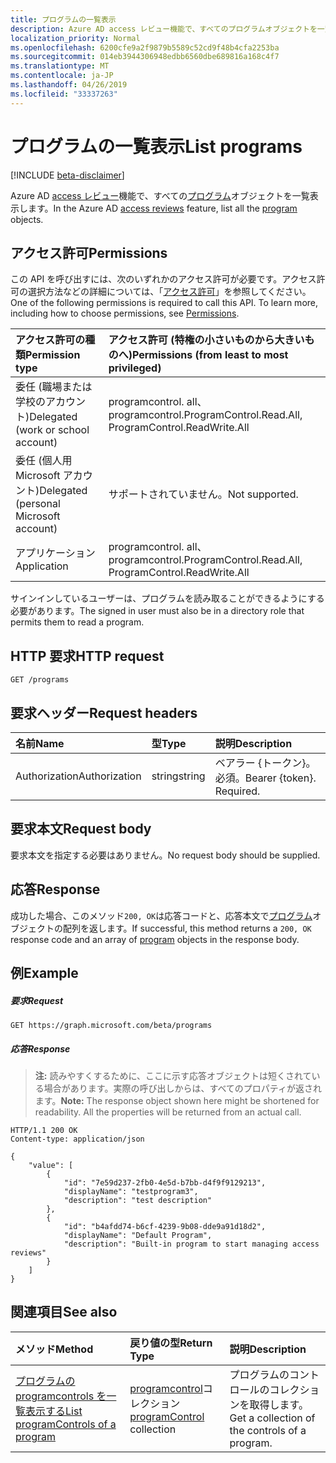 ```yaml
---
title: プログラムの一覧表示
description: Azure AD access レビュー機能で、すべてのプログラムオブジェクトを一覧表示します。
localization_priority: Normal
ms.openlocfilehash: 6200cfe9a2f9879b5589c52cd9f48b4cfa2253ba
ms.sourcegitcommit: 014eb3944306948edbb6560dbe689816a168c4f7
ms.translationtype: MT
ms.contentlocale: ja-JP
ms.lasthandoff: 04/26/2019
ms.locfileid: "33337263"
---
```

# <a name="list-programs"></a><span data-ttu-id="237ab-103">プログラムの一覧表示</span><span class="sxs-lookup"><span data-stu-id="237ab-103">List programs</span></span>

[!INCLUDE [beta-disclaimer](../../includes/beta-disclaimer.md)]

<span data-ttu-id="237ab-104">Azure AD [access レビュー](../resources/accessreviews-root.md)機能で、すべての[プログラム](../resources/program.md)オブジェクトを一覧表示します。</span><span class="sxs-lookup"><span data-stu-id="237ab-104">In the Azure AD [access reviews](../resources/accessreviews-root.md) feature, list all the [program](../resources/program.md) objects.</span></span>
## <a name="permissions"></a><span data-ttu-id="237ab-105">アクセス許可</span><span class="sxs-lookup"><span data-stu-id="237ab-105">Permissions</span></span>
<span data-ttu-id="237ab-p101">この API を呼び出すには、次のいずれかのアクセス許可が必要です。アクセス許可の選択方法などの詳細については、「[アクセス許可](/graph/permissions-reference)」を参照してください。</span><span class="sxs-lookup"><span data-stu-id="237ab-p101">One of the following permissions is required to call this API. To learn more, including how to choose permissions, see [Permissions](/graph/permissions-reference).</span></span>

|<span data-ttu-id="237ab-108">アクセス許可の種類</span><span class="sxs-lookup"><span data-stu-id="237ab-108">Permission type</span></span>                        | <span data-ttu-id="237ab-109">アクセス許可 (特権の小さいものから大きいものへ)</span><span class="sxs-lookup"><span data-stu-id="237ab-109">Permissions (from least to most privileged)</span></span>              |
|:--------------------------------------|:---------------------------------------------------------|
|<span data-ttu-id="237ab-110">委任 (職場または学校のアカウント)</span><span class="sxs-lookup"><span data-stu-id="237ab-110">Delegated (work or school account)</span></span>     | <span data-ttu-id="237ab-111">programcontrol. all、programcontrol.</span><span class="sxs-lookup"><span data-stu-id="237ab-111">ProgramControl.Read.All, ProgramControl.ReadWrite.All</span></span>  |
|<span data-ttu-id="237ab-112">委任 (個人用 Microsoft アカウント)</span><span class="sxs-lookup"><span data-stu-id="237ab-112">Delegated (personal Microsoft account)</span></span> | <span data-ttu-id="237ab-113">サポートされていません。</span><span class="sxs-lookup"><span data-stu-id="237ab-113">Not supported.</span></span> |
|<span data-ttu-id="237ab-114">アプリケーション</span><span class="sxs-lookup"><span data-stu-id="237ab-114">Application</span></span>                            | <span data-ttu-id="237ab-115">programcontrol. all、programcontrol.</span><span class="sxs-lookup"><span data-stu-id="237ab-115">ProgramControl.Read.All, ProgramControl.ReadWrite.All</span></span>  |

 <span data-ttu-id="237ab-116">サインインしているユーザーは、プログラムを読み取ることができるようにする必要があります。</span><span class="sxs-lookup"><span data-stu-id="237ab-116">The signed in user must also be in a directory role that permits them to read a program.</span></span>

## <a name="http-request"></a><span data-ttu-id="237ab-117">HTTP 要求</span><span class="sxs-lookup"><span data-stu-id="237ab-117">HTTP request</span></span>
<!-- { "blockType": "ignored" } -->
```http
GET /programs
```
## <a name="request-headers"></a><span data-ttu-id="237ab-118">要求ヘッダー</span><span class="sxs-lookup"><span data-stu-id="237ab-118">Request headers</span></span>
| <span data-ttu-id="237ab-119">名前</span><span class="sxs-lookup"><span data-stu-id="237ab-119">Name</span></span>         | <span data-ttu-id="237ab-120">型</span><span class="sxs-lookup"><span data-stu-id="237ab-120">Type</span></span>        | <span data-ttu-id="237ab-121">説明</span><span class="sxs-lookup"><span data-stu-id="237ab-121">Description</span></span> |
|:-------------|:------------|:------------|
| <span data-ttu-id="237ab-122">Authorization</span><span class="sxs-lookup"><span data-stu-id="237ab-122">Authorization</span></span> | <span data-ttu-id="237ab-123">string</span><span class="sxs-lookup"><span data-stu-id="237ab-123">string</span></span> | <span data-ttu-id="237ab-p102">ベアラー \{トークン\}。必須。</span><span class="sxs-lookup"><span data-stu-id="237ab-p102">Bearer \{token\}. Required.</span></span> |

## <a name="request-body"></a><span data-ttu-id="237ab-126">要求本文</span><span class="sxs-lookup"><span data-stu-id="237ab-126">Request body</span></span>
<span data-ttu-id="237ab-127">要求本文を指定する必要はありません。</span><span class="sxs-lookup"><span data-stu-id="237ab-127">No request body should be supplied.</span></span>

## <a name="response"></a><span data-ttu-id="237ab-128">応答</span><span class="sxs-lookup"><span data-stu-id="237ab-128">Response</span></span>
<span data-ttu-id="237ab-129">成功した場合、このメソッド`200, OK`は応答コードと、応答本文で[プログラム](../resources/program.md)オブジェクトの配列を返します。</span><span class="sxs-lookup"><span data-stu-id="237ab-129">If successful, this method returns a `200, OK` response code and an array of [program](../resources/program.md) objects in the response body.</span></span>

## <a name="example"></a><span data-ttu-id="237ab-130">例</span><span class="sxs-lookup"><span data-stu-id="237ab-130">Example</span></span>
##### <a name="request"></a><span data-ttu-id="237ab-131">要求</span><span class="sxs-lookup"><span data-stu-id="237ab-131">Request</span></span>

<!-- {
  "blockType": "request",
  "name": "get_program"
}-->
```http
GET https://graph.microsoft.com/beta/programs
```

##### <a name="response"></a><span data-ttu-id="237ab-132">応答</span><span class="sxs-lookup"><span data-stu-id="237ab-132">Response</span></span>
><span data-ttu-id="237ab-p103">**注:** 読みやすくするために、ここに示す応答オブジェクトは短くされている場合があります。実際の呼び出しからは、すべてのプロパティが返されます。</span><span class="sxs-lookup"><span data-stu-id="237ab-p103">**Note:** The response object shown here might be shortened for readability. All the properties will be returned from an actual call.</span></span>
<!-- {
  "blockType": "response",
  "truncated": true,
  "@odata.type": "microsoft.graph.program",
    "isCollection": true
} -->
```http
HTTP/1.1 200 OK
Content-type: application/json

{
    "value": [
        {
            "id": "7e59d237-2fb0-4e5d-b7bb-d4f9f9129213",
            "displayName": "testprogram3",
            "description": "test description"
        },
        {
            "id": "b4afdd74-b6cf-4239-9b08-dde9a91d18d2",
            "displayName": "Default Program",
            "description": "Built-in program to start managing access reviews"
        }
    ]
}

```

## <a name="see-also"></a><span data-ttu-id="237ab-135">関連項目</span><span class="sxs-lookup"><span data-stu-id="237ab-135">See also</span></span>

| <span data-ttu-id="237ab-136">メソッド</span><span class="sxs-lookup"><span data-stu-id="237ab-136">Method</span></span>           | <span data-ttu-id="237ab-137">戻り値の型</span><span class="sxs-lookup"><span data-stu-id="237ab-137">Return Type</span></span>    |<span data-ttu-id="237ab-138">説明</span><span class="sxs-lookup"><span data-stu-id="237ab-138">Description</span></span>|
|:---------------|:--------|:----------|
|[<span data-ttu-id="237ab-139">プログラムの programcontrols を一覧表示する</span><span class="sxs-lookup"><span data-stu-id="237ab-139">List programControls of a program</span></span>](program-listcontrols.md) |     <span data-ttu-id="237ab-140">[programcontrol](../resources/programcontrol.md)コレクション</span><span class="sxs-lookup"><span data-stu-id="237ab-140">[programControl](../resources/programcontrol.md) collection</span></span>|    <span data-ttu-id="237ab-141">プログラムのコントロールのコレクションを取得します。</span><span class="sxs-lookup"><span data-stu-id="237ab-141">Get a collection of the controls of a program.</span></span>|


<!--
{
  "type": "#page.annotation",
  "description": "List programs",
  "keywords": "",
  "section": "documentation",
  "tocPath": "",
  "suppressions": []
}
-->
